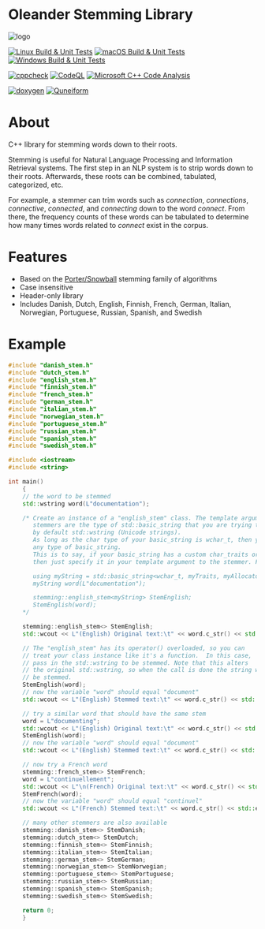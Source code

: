 Oleander Stemming Library
=============================

![logo](stemming.png)

[![Linux Build & Unit Tests](https://github.com/Blake-Madden/OleanderStemmingLibrary/actions/workflows/unit-tests.yml/badge.svg)](https://github.com/Blake-Madden/OleanderStemmingLibrary/actions/workflows/unit-tests.yml)
[![macOS Build & Unit Tests](https://github.com/Blake-Madden/OleanderStemmingLibrary/actions/workflows/mac-unit-tests.yml/badge.svg)](https://github.com/Blake-Madden/OleanderStemmingLibrary/actions/workflows/mac-unit-tests.yml)
[![Windows Build & Unit Tests](https://github.com/Blake-Madden/OleanderStemmingLibrary/actions/workflows/windows-unit-tests.yml/badge.svg)](https://github.com/Blake-Madden/OleanderStemmingLibrary/actions/workflows/windows-unit-tests.yml)

[![cppcheck](https://github.com/Blake-Madden/OleanderStemmingLibrary/actions/workflows/cppcheck.yml/badge.svg)](https://github.com/Blake-Madden/OleanderStemmingLibrary/actions/workflows/cppcheck.yml)
[![CodeQL](https://github.com/Blake-Madden/OleanderStemmingLibrary/actions/workflows/codeql.yml/badge.svg)](https://github.com/Blake-Madden/OleanderStemmingLibrary/actions/workflows/codeql.yml)
[![Microsoft C++ Code Analysis](https://github.com/Blake-Madden/OleanderStemmingLibrary/actions/workflows/msvc.yml/badge.svg)](https://github.com/Blake-Madden/OleanderStemmingLibrary/actions/workflows/msvc.yml)

[![doxygen](https://github.com/Blake-Madden/OleanderStemmingLibrary/actions/workflows/doxygen.yml/badge.svg)](https://github.com/Blake-Madden/OleanderStemmingLibrary/actions/workflows/doxygen.yml)
[![Quneiform](https://github.com/Blake-Madden/OleanderStemmingLibrary/actions/workflows/quneiform.yml/badge.svg)](https://github.com/Blake-Madden/OleanderStemmingLibrary/actions/workflows/quneiform.yml)

About
=============================

C++ library for stemming words down to their roots.

Stemming is useful for Natural Language Processing and Information Retrieval systems.
The first step in an NLP system is to strip words down to their roots.
Afterwards, these roots can be combined, tabulated, categorized, etc.

For example, a stemmer can trim words such as *connection*, *connections*, *connective*, *connected*, and *connecting*
down to the word *connect*. From there, the frequency counts of these words can be tabulated to determine how many
times words related to *connect* exist in the corpus.

Features
=============================

- Based on the [Porter/Snowball](https://snowballstem.org/) stemming family of algorithms
- Case insensitive
- Header-only library
- Includes Danish, Dutch, English, Finnish, French, German, Italian, Norwegian, Portuguese, Russian, Spanish, and Swedish

Example
=============================

```cpp
#include "danish_stem.h"
#include "dutch_stem.h"
#include "english_stem.h"
#include "finnish_stem.h"
#include "french_stem.h"
#include "german_stem.h"
#include "italian_stem.h"
#include "norwegian_stem.h"
#include "portuguese_stem.h"
#include "russian_stem.h"
#include "spanish_stem.h"
#include "swedish_stem.h"

#include <iostream>
#include <string>

int main()
    {
    // the word to be stemmed
    std::wstring word(L"documentation");

    /* Create an instance of a "english_stem" class. The template argument for the
       stemmers are the type of std::basic_string that you are trying to stem,
       by default std::wstring (Unicode strings).
       As long as the char type of your basic_string is wchar_t, then you can use
       any type of basic_string.
       This is to say, if your basic_string has a custom char_traits or allocator,
       then just specify it in your template argument to the stemmer. For example:

       using myString = std::basic_string<wchar_t, myTraits, myAllocator>;
       myString word(L"documentation");

       stemming::english_stem<myString> StemEnglish;
       StemEnglish(word);
    */

    stemming::english_stem<> StemEnglish;
    std::wcout << L"(English) Original text:\t" << word.c_str() << std::endl;

    // The "english_stem" has its operator() overloaded, so you can
    // treat your class instance like it's a function.  In this case,
    // pass in the std::wstring to be stemmed. Note that this alters
    // the original std::wstring, so when the call is done the string will
    // be stemmed.
    StemEnglish(word);
    // now the variable "word" should equal "document"
    std::wcout << L"(English) Stemmed text:\t" << word.c_str() << std::endl;

    // try a similar word that should have the same stem
    word = L"documenting";
    std::wcout << L"(English) Original text:\t" << word.c_str() << std::endl;
    StemEnglish(word);
    // now the variable "word" should equal "document"
    std::wcout << L"(English) Stemmed text:\t" << word.c_str() << std::endl;

    // now try a French word
    stemming::french_stem<> StemFrench;
    word = L"continuellement";
    std::wcout << L"\n(French) Original text:\t" << word.c_str() << std::endl;
    StemFrench(word);
    // now the variable "word" should equal "continuel"
    std::wcout << L"(French) Stemmed text:\t" << word.c_str() << std::endl;

    // many other stemmers are also available
    stemming::danish_stem<> StemDanish;
    stemming::dutch_stem<> StemDutch;
    stemming::finnish_stem<> StemFinnish;
    stemming::italian_stem<> StemItalian;
    stemming::german_stem<> StemGerman;
    stemming::norwegian_stem<> StemNorwegian;
    stemming::portuguese_stem<> StemPortuguese;
    stemming::russian_stem<> StemRussian;
    stemming::spanish_stem<> StemSpanish;
    stemming::swedish_stem<> StemSwedish;

    return 0;
    }
```
